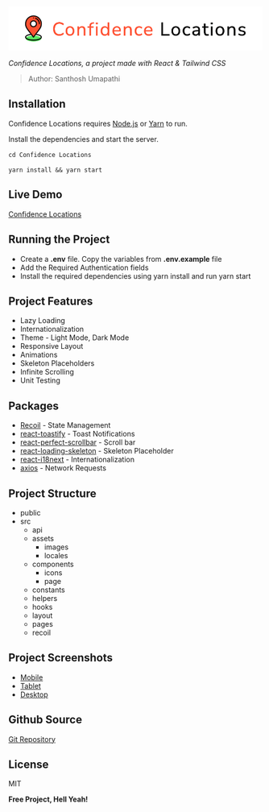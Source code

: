 ![image](https://raw.githubusercontent.com/Santhosh-Umapathi/React-Confidence-Locations/project_assets/images/logo.png)

_Confidence Locations, a project made with React & Tailwind CSS_

> Author: Santhosh Umapathi

## Installation

Confidence Locations requires [Node.js](https://nodejs.org/) or [Yarn](https://yarnpkg.com/) to run.

Install the dependencies and start the server.

```brew
cd Confidence Locations
```

```brew
yarn install && yarn start
```

## Live Demo

[Confidence Locations](https://confidence-locations.web.app/)

## Running the Project

- Create a **.env** file. Copy the variables from **.env.example** file
- Add the Required Authentication fields
- Install the required dependencies using yarn install and run yarn start

## Project Features

- Lazy Loading
- Internationalization
- Theme - Light Mode, Dark Mode
- Responsive Layout
- Animations
- Skeleton Placeholders
- Infinite Scrolling
- Unit Testing

## Packages

- [Recoil](https://recoiljs.org/) - State Management
- [react-toastify](https://github.com/fkhadra/react-toastify#readme) - Toast Notifications
- [react-perfect-scrollbar](https://github.com/goldenyz/react-perfect-scrollbar) - Scroll bar
- [react-loading-skeleton](https://github.com/dvtng/react-loading-skeleton#readme) - Skeleton Placeholder
- [react-i18next](https://react.i18next.com/) - Internationalization
- [axios](https://axios-http.com/) - Network Requests

## Project Structure

- public
- src
  - api
  - assets
    - images
    - locales
  - components
    - icons
    - page
  - constants
  - helpers
  - hooks
  - layout
  - pages
  - recoil

## Project Screenshots

- [Mobile](https://github.com/Santhosh-Umapathi/React-Confidence-Locations/tree/project_assets/images/Screenshots/Mobile)
- [Tablet](https://github.com/Santhosh-Umapathi/React-Confidence-Locations/tree/project_assets/images/Screenshots/Tablet)
- [Desktop](https://github.com/Santhosh-Umapathi/React-Confidence-Locations/tree/project_assets/images/Screenshots/Desktop)

## Github Source

[Git Repository](https://github.com/Santhosh-Umapathi/React-Confidence-Locations)

## License

MIT

**Free Project, Hell Yeah!**
